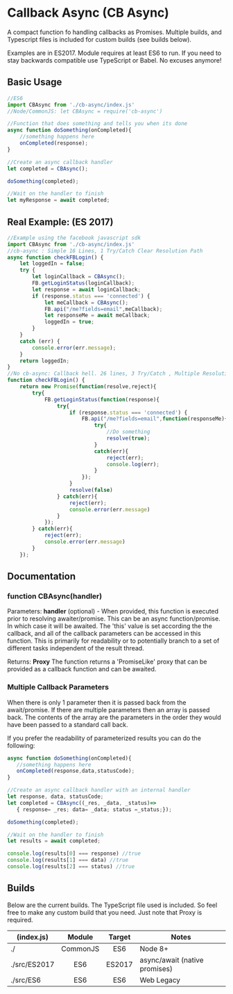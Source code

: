 # Callback Async (CB Async) 
A compact function fo handling callbacks as Promises. Multiple builds, and Typescript files is included for custom builds (see builds below).

Examples are in ES2017. Module requires at least ES6 to run. If you need to stay backwards compatible use TypeScript or Babel.  No excuses anymore!

## Basic Usage
```javascript
//ES6
import CBAsync from './cb-async/index.js'
//Node/CommonJS: let CBAsync = require('cb-async')

//Function that does something and tells you when its done
async function doSomething(onCompleted){
	//something happens here
	onCompleted(response);
}

//Create an async callback handler 
let completed = CBAsync();

doSomething(completed);

//Wait on the handler to finish 
let myResponse = await completed; 
```
	

## Real Example: (ES 2017) 
```javascript
//Example using the facebook javascript sdk
import CBAsync from './cb-async/index.js'
//cb-async : Simple 16 Lines, 1 Try/Catch Clear Resolution Path
async function checkFBLogin() {
    let loggedIn = false;
    try {
        let loginCallback = CBAsync();
        FB.getLoginStatus(loginCallback);
        let response = await loginCallback;
        if (response.status === 'connected') {
            let meCallback = CBAsync();
            FB.api("/me?fields=email",meCallback);
            let responseMe = await meCallback;
            loggedIn = true;
        }
    }
    catch (err) {
        console.error(err.message);
    }
    return loggedIn;
}
//No cb-async: Callback hell. 26 lines, 3 Try/Catch , Multiple Resolution paths 
function checkFBLogin() {
    return new Promise(function(resolve,reject){
		try{
			FB.getLoginStatus(function(response){
				try{
					if (response.status === 'connected') {
			            FB.api("/me?fields=email",function(responseMe){
							try{				            
								//Do something
							    resolve(true);
							}
							catch(err){
								reject(err);
								console.log(err);
							}
			            });   
			        }
			        resolve(false)
				} catch(err){
					reject(err);
					console.error(err.message)
				}
			});
		} catch(err){
			reject(err);
			console.error(err.message)
		}
	});
```

## Documentation 

### function CBAsync(handler)
Parameters: 
**handler** (optional) - When provided, this function is executed prior to resolving awaiter/promise. This can be an async function/promise. In which case it will be awaited. The 'this' value is set according the the callback, and all of the callback parameters can be accessed in this function. This is primarily for readability or to potentially branch to a set of different tasks independent of the result thread.  

Returns: **Proxy**
The function returns a 'PromiseLike' proxy that can be provided as a callback function and can be awaited.

### Multiple Callback Parameters
When there is only 1 parameter then it is passed back from the await/promise. If there are multiple parameters then an array is passed back. The contents of the array are the parameters in the order they would have been passed to a standard call back.

If you prefer the readability of parameterized results you can do the following:
 ```javascript
async function doSomething(onCompleted){
	//something happens here
	onCompleted(response,data,statusCode);
}

//Create an async callback handler with an internal handler
let response, data, statusCode; 
let completed = CBAsync((_res, _data, _status)=>
	{ response= _res; data= _data; status =_status;});

doSomething(completed);

//Wait on the handler to finish 
let results = await completed;

console.log(results[0] === response) //true
console.log(results[1] === data) //true
console.log(results[2] === status) //true  
 ```


## Builds
Below are the current builds. The TypeScript file used is included. So feel free to make any custom build that you need. Just note that Proxy is required.

| (index.js)  | Module |  Target| Notes
| ------------- | :-------------: |:--------:|-----
| ./  | CommonJS  | ES6| Node 8+ 
| ./src/ES2017  |ES6  | ES2017 | async/await (native promises)
| ./src/ES6| ES6| ES6 | Web Legacy

